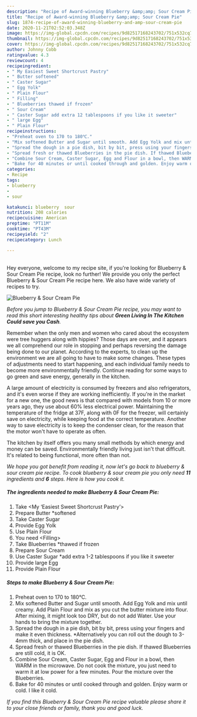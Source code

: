 ```yaml
---
description: "Recipe of Award-winning Blueberry &amp;amp; Sour Cream Pie"
title: "Recipe of Award-winning Blueberry &amp;amp; Sour Cream Pie"
slug: 1874-recipe-of-award-winning-blueberry-and-amp-sour-cream-pie
date: 2020-11-21T02:52:03.348Z
image: https://img-global.cpcdn.com/recipes/9d82517168243702/751x532cq70/blueberry-sour-cream-pie-recipe-main-photo.jpg
thumbnail: https://img-global.cpcdn.com/recipes/9d82517168243702/751x532cq70/blueberry-sour-cream-pie-recipe-main-photo.jpg
cover: https://img-global.cpcdn.com/recipes/9d82517168243702/751x532cq70/blueberry-sour-cream-pie-recipe-main-photo.jpg
author: Johnny Cobb
ratingvalue: 4.3
reviewcount: 4
recipeingredient:
- " My Easiest Sweet Shortcrust Pastry"
- " Butter softened"
- " Caster Sugar"
- " Egg Yolk"
- " Plain Flour"
- " Filling"
- " Blueberries thawed if frozen"
- " Sour Cream"
- " Caster Sugar add extra 12 tablespoons if you like it sweeter"
- " large Egg"
- " Plain Flour"
recipeinstructions:
- "Preheat oven to 170 to 180℃."
- "Mix softened Butter and Sugar until smooth. Add Egg Yolk and mix until creamy. Add Plain Flour and mix as you cut the butter mixture into flour. After mixing, it might look too DRY, but do not add Water. Use your hands to bring the mixture together."
- "Spread the dough in a pie dish, bit by bit, press using your fingers and make it even thickness. *Alternatively you can roll out the dough to 3-4mm thick, and place in the pie dish."
- "Spread fresh or thawed Blueberries in the pie dish. If thawed Blueberries are still cold, it is OK."
- "Combine Sour Cream, Caster Sugar, Egg and Flour in a bowl, then WARM in the microwave. Do not cook the mixture, you just need to warm it at low power for a few minutes. Pour the mixture over the Blueberries."
- "Bake for 40 minutes or until cooked through and golden. Enjoy warm or cold. I like it cold."
categories:
- Recipe
tags:
- blueberry
- 
- sour

katakunci: blueberry  sour 
nutrition: 208 calories
recipecuisine: American
preptime: "PT11M"
cooktime: "PT43M"
recipeyield: "2"
recipecategory: Lunch

---
```

<br>
Hey everyone, welcome to my recipe site, if you're looking for Blueberry &amp; Sour Cream Pie recipe, look no further! We provide you only the perfect Blueberry &amp; Sour Cream Pie recipe here. We also have wide variety of recipes to try.
<br>


![Blueberry &amp; Sour Cream Pie](https://img-global.cpcdn.com/recipes/9d82517168243702/751x532cq70/blueberry-sour-cream-pie-recipe-main-photo.jpg)

<i>Before you jump to Blueberry &amp; Sour Cream Pie recipe, you may want to read this short interesting healthy tips about 
<strong>Green Living In The Kitchen Could save you Cash</strong>.</i>
</br>

Remember when the only men and women who cared about the ecosystem were tree huggers along with hippies? Those days are over, and it appears we all comprehend our role in stopping and perhaps reversing the damage being done to our planet. According to the experts, to clean up the environment we are all going to have to make some changes. These types of adjustments need to start happening, and each individual family needs to become more environmentally friendly. Continue reading for some ways to go green and save energy, generally in the kitchen.

A large amount of electricity is consumed by freezers and also refrigerators, and it's even worse if they are working inefficiently. If you're in the market for a new one, the good news is that compared with models from 10 or more years ago, they use about 60% less electrical power. Maintaining the temperature of the fridge at 37F, along with 0F for the freezer, will certainly save on electricity, while keeping food at the correct temperature. Another way to save electricity is to keep the condenser clean, for the reason that the motor won't have to operate as often.

The kitchen by itself offers you many small methods by which energy and money can be saved. Environmentally friendly living just isn't that difficult. It's related to being functional, more often than not.


<i>We hope you got benefit from reading it, now let's go back to blueberry &amp; sour cream pie recipe. To cook blueberry &amp; sour cream pie you only need <strong>11</strong> ingredients and <strong>6</strong> steps. Here is how you cook it.
</i>

##### The ingredients needed to make Blueberry &amp; Sour Cream Pie:

1. Take  &lt;My ‘Easiest Sweet Shortcrust Pastry’&gt;
1. Prepare  Butter *softened
1. Take  Caster Sugar
1. Provide  Egg Yolk
1. Use  Plain Flour
1. You need  &lt;Filling&gt;
1. Take  Blueberries *thawed if frozen
1. Prepare  Sour Cream
1. Use  Caster Sugar *add extra 1-2 tablespoons if you like it sweeter
1. Provide  large Egg
1. Provide  Plain Flour


##### Steps to make Blueberry &amp; Sour Cream Pie:

1. Preheat oven to 170 to 180℃.
1. Mix softened Butter and Sugar until smooth. Add Egg Yolk and mix until creamy. Add Plain Flour and mix as you cut the butter mixture into flour. After mixing, it might look too DRY, but do not add Water. Use your hands to bring the mixture together.
1. Spread the dough in a pie dish, bit by bit, press using your fingers and make it even thickness. *Alternatively you can roll out the dough to 3-4mm thick, and place in the pie dish.
1. Spread fresh or thawed Blueberries in the pie dish. If thawed Blueberries are still cold, it is OK.
1. Combine Sour Cream, Caster Sugar, Egg and Flour in a bowl, then WARM in the microwave. Do not cook the mixture, you just need to warm it at low power for a few minutes. Pour the mixture over the Blueberries.
1. Bake for 40 minutes or until cooked through and golden. Enjoy warm or cold. I like it cold.


<i>If you find this Blueberry &amp; Sour Cream Pie recipe valuable please share it to your close friends or family, thank you and good luck.</i>
